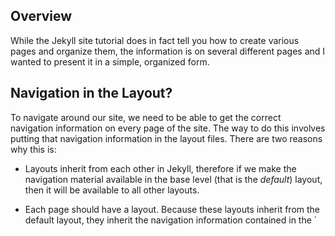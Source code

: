 ## Overview

While the Jekyll site tutorial does in fact tell you how to create
various pages and organize them, the information is on several different
pages and I wanted to present it in a simple, organized form.

## Navigation in the Layout?

To navigate around our site, we need to be able to get the correct
navigation information on every page of the site. The way to do this
involves putting that navigation information in the layout files. There
are two reasons why this is:

- Layouts inherit from each other in Jekyll, therefore if we make the
  navigation material available in the base level (that is the
  *default*) layout, then it will be available to all other layouts. 

- Each page should have a layout. Because these layouts inherit from the
  default layout, they inherit the navigation information contained in
  the `
